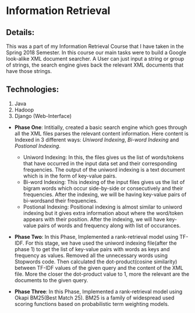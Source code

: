 # Information Retrieval

## Details:
This was a part of my Information Retrieval Course that I have taken in the Spring 2018 Semester. In this course our main tasks were to build a Google look-alike XML document searcher. A User can just input a string or group of strings, the search engine gives back the relevant XML documents that have those strings.

## Technologies:
1. Java
2. Hadoop
3. Django (Web-Interface)

* __Phase One__: Intitially, created a basic search engine which goes through all the XML files parses the relevant content information. Here content is Indexed in 3 different ways: _Uniword Indexing_, _Bi-word Indexing_ and _Postional Indexing_.
  *	Uniword Indexing: In this, the files gives us the list of words/tokens that have occurred in the input data set and their corresponding                       frequencies. The output of the uniword indexing is a text document which is in the form of key-value pairs.
  * Bi-word Indexing: This indexing of the input files gives us the list of bigram words which occur side-by-side or consecutively and                           their frequencies. After the indexing, we will be having key-value pairs of bi-wordsand their frequencies.  
  * Postional Indexing: Positional indexing is almost similar to uniword indexing but it gives extra information about where the word/token                       appears with their position. After the indexing, we will have key-value pairs of words and frequency along with list
                      of occurances.  

* __Phase Two__: In this Phase, Implemented a rank-retrieval model using TF-IDF. For this stage, we have used the uniword indexing                          file(after the phase 1) to get the list of key-value pairs with words as keys and frequency as values. Removed all the                      unnecessary words using Stopwords code. Then calculated the dot-product(cosine similarity) between TF-IDF values of the                    given query and the content of the XML file. More the closer the dot-product value to 1, more the relevant are the                          documents to the given query.

* __Phase Three__: In this Phase, Implemented a rank-retrieval model using Okapi BM25(Best Match 25). BM25 is a family of widespread used                      scoring functions based on probabilistic term weighting models.
